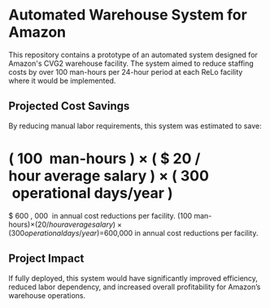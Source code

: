 # Automated Warehouse System for Amazon
This repository contains a prototype of an automated system designed for Amazon's CVG2 warehouse facility. The system aimed to reduce staffing costs by over 100 man-hours per 24-hour period at each ReLo facility where it would be implemented.

## Projected Cost Savings
By reducing manual labor requirements, this system was estimated to save:

(
100
 man-hours
)
×
(
$
20
/
hour average salary
)
×
(
300
 operational days/year
)
=
$
600
,
000
 in annual cost reductions per facility.
(100 man-hours)×($20/hour average salary)×(300 operational days/year)=$600,000 in annual cost reductions per facility.
## Project Impact
If fully deployed, this system would have significantly improved efficiency, reduced labor dependency, and increased overall profitability for Amazon’s warehouse operations.
